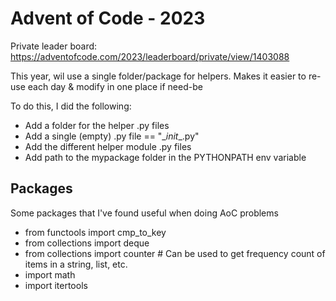 # Advent of Code - 2023

Private leader board: https://adventofcode.com/2023/leaderboard/private/view/1403088 

This year, wil use a single folder/package for helpers. Makes it easier to re-use each day & modify in one place if need-be

To do this, I did the following:

* Add a folder for the helper .py files
* Add a single (empty) .py file == "\__init__.py"
* Add the different helper module .py files
* Add path to the mypackage folder in the PYTHONPATH env variable

## Packages

Some packages that I've found useful when doing AoC problems

* from functools import cmp_to_key
* from collections import deque
* from collections import counter   # Can be used to get frequency count of items in a string, list, etc.
* import math
* import itertools 
